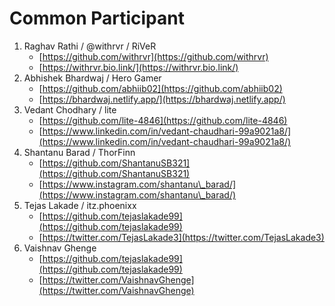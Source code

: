# Common Participant

1. Raghav Rathi / @withrvr / RiVeR
   * [https://github.com/withrvr](https://github.com/withrvr)
   * [https://withrvr.bio.link/](https://withrvr.bio.link/)
2. Abhishek Bhardwaj / Hero Gamer
   * [https://github.com/abhiib02](https://github.com/abhiib02)
   * [https://bhardwaj.netlify.app/](https://bhardwaj.netlify.app/)
3. Vedant Chodhary / lite
   * [https://github.com/lite-4846](https://github.com/lite-4846)
   * [https://www.linkedin.com/in/vedant-chaudhari-99a9021a8/](https://www.linkedin.com/in/vedant-chaudhari-99a9021a8/)
4. Shantanu Barad / ThorFinn
   * [https://github.com/ShantanuSB321](https://github.com/ShantanuSB321)
   * [https://www.instagram.com/shantanu\_barad/](https://www.instagram.com/shantanu\_barad/)
5. Tejas Lakade / itz.phoenixx
   * [https://github.com/tejaslakade99](https://github.com/tejaslakade99)
   * [https://twitter.com/TejasLakade3](https://twitter.com/TejasLakade3)
6. Vaishnav Ghenge
   * [https://github.com/tejaslakade99](https://github.com/tejaslakade99)
   * [https://twitter.com/VaishnavGhenge](https://twitter.com/VaishnavGhenge)
